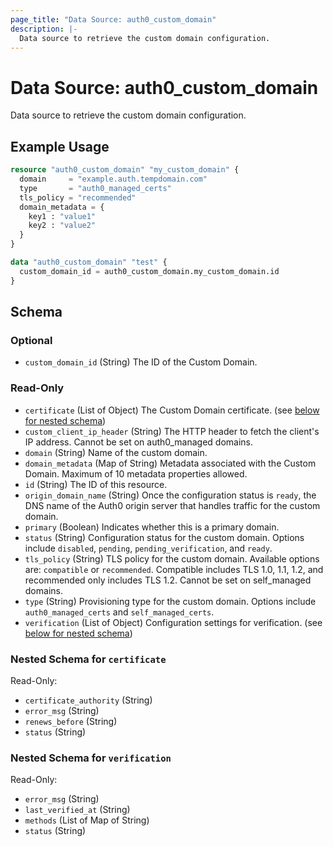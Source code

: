 ```yaml
---
page_title: "Data Source: auth0_custom_domain"
description: |-
  Data source to retrieve the custom domain configuration.
---
```


# Data Source: auth0_custom_domain

Data source to retrieve the custom domain configuration.

## Example Usage

```terraform
resource "auth0_custom_domain" "my_custom_domain" {
  domain     = "example.auth.tempdomain.com"
  type       = "auth0_managed_certs"
  tls_policy = "recommended"
  domain_metadata = {
    key1 : "value1"
    key2 : "value2"
  }
}

data "auth0_custom_domain" "test" {
  custom_domain_id = auth0_custom_domain.my_custom_domain.id
}
```

<!-- schema generated by tfplugindocs -->
## Schema

### Optional

- `custom_domain_id` (String) The ID of the Custom Domain.

### Read-Only

- `certificate` (List of Object) The Custom Domain certificate. (see [below for nested schema](#nestedatt--certificate))
- `custom_client_ip_header` (String) The HTTP header to fetch the client's IP address. Cannot be set on auth0_managed domains.
- `domain` (String) Name of the custom domain.
- `domain_metadata` (Map of String) Metadata associated with the Custom Domain. Maximum of 10 metadata properties allowed.
- `id` (String) The ID of this resource.
- `origin_domain_name` (String) Once the configuration status is `ready`, the DNS name of the Auth0 origin server that handles traffic for the custom domain.
- `primary` (Boolean) Indicates whether this is a primary domain.
- `status` (String) Configuration status for the custom domain. Options include `disabled`, `pending`, `pending_verification`, and `ready`.
- `tls_policy` (String) TLS policy for the custom domain. Available options are: `compatible` or `recommended`. Compatible includes TLS 1.0, 1.1, 1.2, and recommended only includes TLS 1.2. Cannot be set on self_managed domains.
- `type` (String) Provisioning type for the custom domain. Options include `auth0_managed_certs` and `self_managed_certs`.
- `verification` (List of Object) Configuration settings for verification. (see [below for nested schema](#nestedatt--verification))

<a id="nestedatt--certificate"></a>
### Nested Schema for `certificate`

Read-Only:

- `certificate_authority` (String)
- `error_msg` (String)
- `renews_before` (String)
- `status` (String)


<a id="nestedatt--verification"></a>
### Nested Schema for `verification`

Read-Only:

- `error_msg` (String)
- `last_verified_at` (String)
- `methods` (List of Map of String)
- `status` (String)


